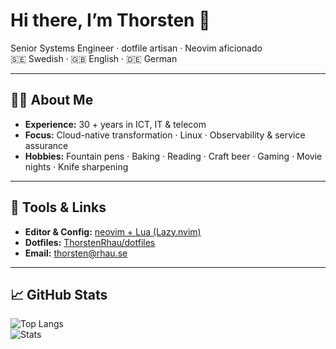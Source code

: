 # Hi there, I’m Thorsten 👋

Senior Systems Engineer · dotfile artisan · Neovim aficionado  
🇸🇪 Swedish · 🇬🇧 English · 🇩🇪 German

---

## 👨‍💻 About Me
- **Experience:** 30 + years in ICT, IT & telecom  
- **Focus:** Cloud-native transformation · Linux · Observability & service assurance  
- **Hobbies:** Fountain pens · Baking · Reading · Craft beer · Gaming · Movie nights · Knife sharpening  

---

## 🔧 Tools & Links
- **Editor & Config:** [neovim + Lua (Lazy.nvim)](https://github.com/ThorstenRhau/neovim)  
- **Dotfiles:** [ThorstenRhau/dotfiles](https://github.com/ThorstenRhau/dotfiles)  
- **Email:** [thorsten@rhau.se](mailto:thorsten@rhau.se)  

---

## 📈 GitHub Stats
![Top Langs](https://github-readme-stats.vercel.app/api/top-langs/?username=ThorstenRhau&layout=compact&langs_count=6)  
![Stats](https://github-readme-stats.vercel.app/api?username=ThorstenRhau&show_icons=true&count_private=true&theme=default)
